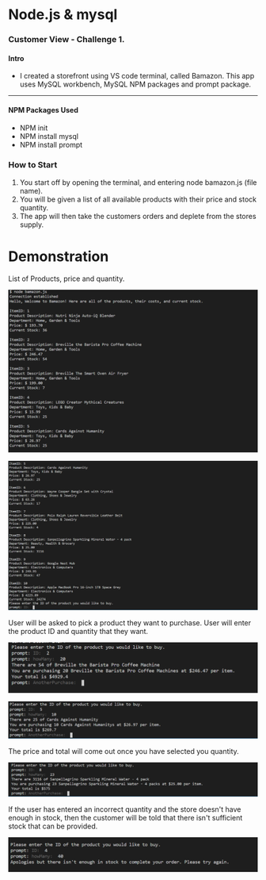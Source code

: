 # Node.js & mysql

### Customer View - Challenge 1. #

#### Intro 
* I created a storefront using VS code terminal, called Bamazon. This app uses MySQL workbench, MySQL NPM packages and prompt package. 

-------------

#### NPM Packages Used
* NPM init
* NPM install mysql
* NPM install prompt

### How to Start

1. You start off by opening the terminal, and entering node bamazon.js (file name). 
2. You will be given a list of all available products with their price and stock quantity.
3. The app will then take the customers orders and deplete from the stores supply.


# Demonstration
List of Products, price and quantity. 

![list-products](./screenshots/screenshot1.PNG)


![list-products-2](./screenshots/screenshot2.PNG)



User will be asked to pick a product they want to purchase. User will enter the product ID and quantity that they want.

![what-user-wants](./screenshots/screenshot3.PNG)

![what-user-wants-2](./screenshots/screenshot4.PNG)



The price and total will come out once you have selected you quantity.

![price-quantity](./screenshots/screenshot5.PNG)



If the user has entered an incorrect quantity and the store doesn't have enough in stock, then the customer will be told that there isn't sufficient stock that can be provided.

![incorrect-quantity](./screenshots/screenshot6.PNG)


